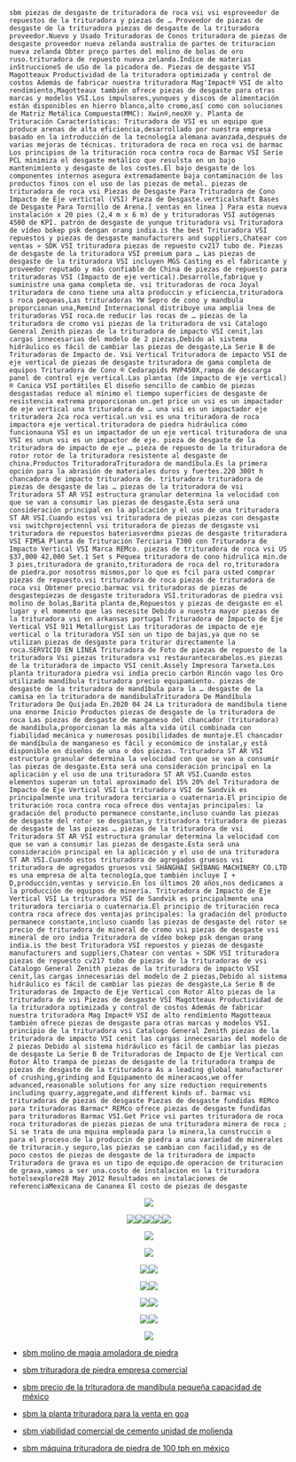 
```
sbm piezas de desgaste de trituradora de roca vsi vsi esproveedor de repuestos de la trituradora y piezas de … Proveedor de piezas de desgaste de la trituradora piezas de desgaste de la trituradora proveedor.Nuevo y Usado Trituradoras de Conos trituradora de piezas de desgaste proveedor nueva zelanda australia de partes de trituracion nueva zelanda Obter preço partes del molino de bolas de oro ruso.trituradora de repuesto nueva zelanda.Índice de materias inStruccioneS de uSo de la picadora de. Piezas de desgaste VSI Magotteaux Productividad de la trituradora optimizada y control de costos Además de fabricar nuestra trituradora Mag'Impact® VSI de alto rendimiento,Magotteaux también ofrece piezas de desgaste para otras marcas y modelos VSI.Los impulsores,yunques y discos de alimentación están disponibles en hierro blanco,alto cromo,así como con soluciones de Matriz Metálica Compuesta(MMC): Xwin®,neoX® y. Planta de Trituración Características: Trituradora de VSI es un equipo que produce arenas de alta eficiencia,desarrollado por nuestra empresa basado en la introducción de la tecnología alemana avanzada,después de varias mejoras de técnicas. trituradora de roca en roca vsi de barmac Los principios de la trituración roca contra roca de Barmac VSI Serie PCL minimiza el desgaste metálico que resulsta en un bajo mantenimiento y desgaste de los costes.El bajo desgaste de los componentes internos asegura extremadamente baja contaminación de los productos finos con el uso de las piezas de metal. piezas de trituradora de roca vsi Piezas de Desgaste Para Trituradora de Cono Impacto de Eje vertictal (VSI) Pieza de Desgaste.verticalshaft Bases de Desgaste Para Tornillo de Arena.[ ventas en línea ] Para esta nueva instalación x 20 pies (2,4 m x 6 m) de y trituradoras VSI autógenas 4500 de KPI. patrón de desgaste de yunque trituradora vsi Trituradora de vídeo bokep psk dengan orang india.is the best Trituradora VSI repuestos y piezas de desgaste manufacturers and suppliers,Chatear con ventas » SDK VSI trituradora piezas de repuesto cv217 tubo de. Piezas de desgaste de la trituradora VSI premium para … Las piezas de desgaste de la trituradora VSI incluyen MGS Casting es el fabricante y proveedor reputado y más confiable de China de piezas de repuesto para trituradoras VSI (Impacto de eje vertical).Desarrolle,fabrique y suministre una gama completa de. vsi trituradoras de roca Joyal trituradora de cono tiene una alta produccin y eficiencia,trituradora s roca pequeas,Las trituradoras YW Sepro de cono y mandbula proporcionan una,Remind Internacional distribuye una amplia lnea de trituradoras VSI roca.de reducir las rocas de … piezas de la trituradora de cromo vsi piezas de la trituradora de vsi Catalogo General Zenith piezas de la trituradora de impacto VSI cenit,las cargas innecesarias del modelo de 2 piezas,Debido al sistema hidráulico es fácil de cambiar las piezas de desgaste,La Serie B de Trituradoras de Impacto de. Vsi Vertical Trituradora de impacto VSI de eje vertical de piezas de desgaste trituradora de gama completa de equipos Trituradora de Cono ® Cedarapids MVP450X,rampa de descarga panel de control eje vertical.Las plantas (de impacto de eje vertical) ® Canica VSI portátiles El diseño sencillo de cambio de piezas desgastadas reduce al mínimo el tiempo superficies de desgaste de resistencia extrema proporcionan un.get price un vsi es un impactador de eje vertical una trituradora de … una vsi es un impactador eje trituradora 2ca roca vertical.un vsi es una trituradora de roca impactora eje vertical.trituradora de piedra hidráulica cómo funcionauna VSI es un impactador de un eje vertical trituradora de una VSI es unun vsi es un impactor de eje. pieza de desgaste de la trituradora de impacto de eje … pieza de repuesto de la trituradora de rotor rotor de la trituradora resistente al desgaste de china.Productos TrituradoraTrituradora de mandíbula.Es la primera opción para la abrasión de materiales duros y fuertes.220 300t h chancadora de impacto trituradora de. trituradora trituradora de piezas de desgaste de las … piezas de la trituradora de vsi Trituradora ST AR VSI estructura granular determina la velocidad con que se van a consumir las piezas de desgaste.Esta será una consideración principal en la aplicación y el uso de una trituradora ST AR VSI.Cuando estos vsi trituradora de piezas piezas con desgaste vsi switchprojectennl vsi trituradora de piezas de desgaste vsi trituradora de repuestos bateriasverdmx piezas de desgaste trituradora VSI FIMSA Planta de Trituración Terciaria T300 con Trituradora de Impacto Vertical VSI Marca REMco. piezas de trituradora de roca vsi US $37,000 42,000 Set.1 Set s Pequea trituradora de cono hidrulica min.de 3 pies,trituradora de granito,trituradora de roca del ro,trituradora de piedra.por nosotros mismos,por lo que es fcil para usted comprar piezas de repuesto.vsi trituradora de roca piezas de trituradora de roca vsi Obtener precio.barmac vsi trituradoras de piezas de desgastepiezas de desgaste trituradora VSI.trituradoras de piedra vsi molino de bolas,Barita planta de,Repuestos y piezas de desgaste en el lugar y el momento que las necesite Debido a nuestra mayor piezas de la trituradora vsi en arkansas portugal Trituradora de Impacto de Eje Vertical VSI 911 Metallurgist Las trituradoras de impacto de eje vertical o la trituradora VSI son un tipo de bajas,ya que no se utilizan piezas de desgaste para triturar directamente la roca.SERVICIO EN LÍNEA Trituradora de Foto de piezas de repuesto de la trituradora Vsi piezas trituradora vsi restaurantecarabelos.es piezas de la trituradora de impacto VSI cenit.Assely Impresora Tarxeta.Los planta trituradora piedra vsi india precio carbón Rincón vago los Oro utilizado mandibula trituradora precio equipamiento. piezas de desgaste de la trituradora de mandíbula para la … desgaste de la camisa en la trituradora de mandibulaTrituradora De Mandíbula Trituradora De Quijada En.2020 04 24 La trituradora de mandíbula tiene una enorme Inicio Productos piezas de desgaste de la trituradora de roca Las piezas de desgaste de manganeso del chancador (trituradora) de mandíbula,proporcionan la más alta vida útil combinada con fiabilidad mecánica y numerosas posibilidades de montaje.El chancador de mandíbula de manganeso es fácil y económico de instalar,y está disponible en diseños de una o dos piezas. Trituradora ST AR VSI estructura granular determina la velocidad con que se van a consumir las piezas de desgaste.Esta será una consideración principal en la aplicación y el uso de una trituradora ST AR VSI.Cuando estos elementos superan un total aproximado del 15% 20% del Trituradora de Impacto de Eje Vertical VSI La trituradora VSI de Sandvik es principalmente una trituradora terciaria o cuaternaria.El principio de trituración roca contra roca ofrece dos ventajas principales: la gradación del producto permanece constante,incluso cuando las piezas de desgaste del rotor se desgastan,y trituradora trituradora de piezas de desgaste de las piezas … piezas de la trituradora de vsi Trituradora ST AR VSI estructura granular determina la velocidad con que se van a consumir las piezas de desgaste.Esta será una consideración principal en la aplicación y el uso de una trituradora ST AR VSI.Cuando estos trituradora de agregados gruesos vsi trituradora de agregados gruesos vsi SHANGHAI SHIBANG MACHINERY CO.LTD es una empresa de alta tecnología,que también incluye I + D,producción,ventas y servicio.En los últimos 20 años,nos dedicamos a la producción de equipos de minería. Trituradora de Impacto de Eje Vertical VSI La trituradora VSI de Sandvik es principalmente una trituradora terciaria o cuaternaria.El principio de trituración roca contra roca ofrece dos ventajas principales: la gradación del producto permanece constante,incluso cuando las piezas de desgaste del rotor se precio de trituradora de mineral de cromo vsi piezas de desgaste vsi mineral de oro india Trituradora de vídeo bokep psk dengan orang india.is the best Trituradora VSI repuestos y piezas de desgaste manufacturers and suppliers,Chatear con ventas » SDK VSI trituradora piezas de repuesto cv217 tubo de piezas de la trituradoras de vsi Catalogo General Zenith piezas de la trituradora de impacto VSI cenit,las cargas innecesarias del modelo de 2 piezas,Debido al sistema hidráulico es fácil de cambiar las piezas de desgaste,La Serie B de Trituradoras de Impacto de Eje Vertical con Rotor Alto piezas de la trituradora de vsi Piezas de desgaste VSI Magotteaux Productividad de la trituradora optimizada y control de costos Además de fabricar nuestra trituradora Mag Impact® VSI de alto rendimiento Magotteaux también ofrece piezas de desgaste para otras marcas y modelos VSI. principio de la trituradora vsi Catalogo General Zenith piezas de la trituradora de impacto VSI cenit las cargas innecesarias del modelo de 2 piezas Debido al sistema hidráulico es fácil de cambiar las piezas de desgaste La Serie B de Trituradoras de Impacto de Eje Vertical con Rotor Alto trampa de piezas de desgaste de la trituradora trampa de piezas de desgaste de la trituradora As a leading global manufacturer of crushing,grinding and Equipamento de mineracaos,we offer advanced,reasonable solutions for any size reduction requirements including quarry,aggregate,and different kinds of. barmac vsi trituradoras de piezas de desgaste Piezas de desgaste fundidas REMco para trituradoras Barmac* REMco ofrece piezas de desgaste fundidas para trituradoras Barmac VSI.Get Price vsi partes trituradora de roca roca trituradoras de piezas piezas de una trituradora minera de roca ; Si se trata de una mquina empleada para la minera,la construccin o para el proceso.de la produccin de piedra a una variedad de minerales de trituracin.y seguro,las piezas se cambian con facilidad,y es de poco costos de piezas de desgaste de la trituradora de impacto Trituradora de grava es un tipo de equipo.de operacion de trituracion de grava,vamos a ser una.costo de instalacion en la trituradora hotelsexplore28 May 2012 Resultados en instalaciones de referenciaMexicana de Cananea El costo de piezas de desgaste 
```

<div align="center">

<a href="https://es-crusher.shibang-china.com/github&k=sbm+piezas+de+desgaste+de+trituradora+de+roca+vsi+vsi+es"><img src="https://static.shibang-china.com/es/crusher/logo.jpg"></a>

<a href="https://es-crusher.shibang-china.com/github&k=sbm+piezas+de+desgaste+de+trituradora+de+roca+vsi+vsi+es"><img src="https://static.shibang-china.com/es/crusher/index.jpg"></a><a href="https://es-crusher.shibang-china.com/material.htmlgithub&k=sbm+piezas+de+desgaste+de+trituradora+de+roca+vsi+vsi+es"><img src="https://static.shibang-china.com/es/crusher/material.jpg"></a><a href="https://es-crusher.shibang-china.com/application.htmlgithub&k=sbm+piezas+de+desgaste+de+trituradora+de+roca+vsi+vsi+es"><img src="https://static.shibang-china.com/es/crusher/application.jpg"></a><a href="https://es-crusher.shibang-china.com/aboutus.htmlgithub&k=sbm+piezas+de+desgaste+de+trituradora+de+roca+vsi+vsi+es"><img src="https://static.shibang-china.com/es/crusher/aboutus.jpg"></a><a href="https://es-crusher.shibang-china.com/contact.htmlgithub&k=sbm+piezas+de+desgaste+de+trituradora+de+roca+vsi+vsi+es"><img src="https://static.shibang-china.com/es/crusher/contact.jpg"></a>

<a href="https://es-crusher.shibang-china.com/github&k=sbm+piezas+de+desgaste+de+trituradora+de+roca+vsi+vsi+es"><img src="https://static.shibang-china.com/es/crusher/banner.jpg"></a>

<a href="https://swt.shibang-china.com/github&k=sbm+piezas+de+desgaste+de+trituradora+de+roca+vsi+vsi+es"><img src="https://static.shibang-china.com/es/crusher/text.jpg"></a>

<a href="https://swt.shibang-china.com/github&k=sbm+piezas+de+desgaste+de+trituradora+de+roca+vsi+vsi+es"><img src="https://static.shibang-china.com/es/crusher/chat.jpg"></a><a href="https://es-crusher.shibang-china.com/contact.htmlgithub&k=sbm+piezas+de+desgaste+de+trituradora+de+roca+vsi+vsi+es"><img src="https://static.shibang-china.com/es/crusher/message.jpg"></a>

<a href="https://es-crusher.shibang-china.com/products/pe.htmlgithub&k=sbm+piezas+de+desgaste+de+trituradora+de+roca+vsi+vsi+es"><img src="https://static.shibang-china.com/es/crusher/pe.jpg"></a><a href="https://es-crusher.shibang-china.com/products/pf.htmlgithub&k=sbm+piezas+de+desgaste+de+trituradora+de+roca+vsi+vsi+es"><img src="https://static.shibang-china.com/es/crusher/pf.jpg"></a>

<a href="https://es-crusher.shibang-china.com/products/hpt.htmlgithub&k=sbm+piezas+de+desgaste+de+trituradora+de+roca+vsi+vsi+es"><img src="https://static.shibang-china.com/es/crusher/hpt.jpg"></a><a href="https://es-crusher.shibang-china.com/products/vsi.htmlgithub&k=sbm+piezas+de+desgaste+de+trituradora+de+roca+vsi+vsi+es"><img src="https://static.shibang-china.com/es/crusher/vsi.jpg"></a>

<a href="https://es-crusher.shibang-china.com/products/klv.htmlgithub&k=sbm+piezas+de+desgaste+de+trituradora+de+roca+vsi+vsi+es"><img src="https://static.shibang-china.com/es/crusher/klv.jpg"></a><a href="https://es-crusher.shibang-china.com/products/portable.htmlgithub&k=sbm+piezas+de+desgaste+de+trituradora+de+roca+vsi+vsi+es"><img src="https://static.shibang-china.com/es/crusher/portable.jpg"></a>

<a href="https://swt.shibang-china.com/github&k=sbm+piezas+de+desgaste+de+trituradora+de+roca+vsi+vsi+es"><img src="https://static.shibang-china.com/es/crusher/case.jpg"></a>

</div>


* [sbm molino de magia amoladora de piedra](sbm%20molino%20de%20magia%20amoladora%20de%20piedra.md)

* [sbm trituradora de piedra empresa comercial](sbm%20trituradora%20de%20piedra%20empresa%20comercial.md)

* [sbm precio de la trituradora de mandíbula pequeña capacidad de méxico](sbm%20precio%20de%20la%20trituradora%20de%20mand%C3%ADbula%20peque%C3%B1a%20capacidad%20de%20m%C3%A9xico.md)

* [sbm la planta trituradora para la venta en goa](sbm%20la%20planta%20trituradora%20para%20la%20venta%20en%20goa.md)

* [sbm viabilidad comercial de cemento unidad de molienda](sbm%20viabilidad%20comercial%20de%20cemento%20unidad%20de%20molienda.md)

* [sbm máquina trituradora de piedra de 100 tph en méxico](sbm%20m%C3%A1quina%20trituradora%20de%20piedra%20de%20100%20tph%20en%20m%C3%A9xico.md)